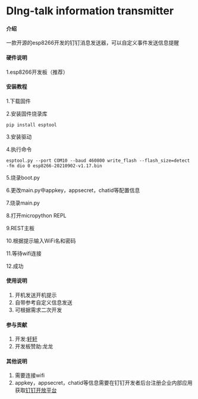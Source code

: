 # DIng-talk information transmitter

#### 介绍
一款开源的esp8266开发的钉钉消息发送器，可以自定义事件发送信息提醒

#### 硬件说明
1.esp8266开发板（推荐）


#### 安装教程

1.下载固件

2.安装固件烧录库

    pip install esptool

3.安装驱动

4.执行命令

    esptool.py --port COM10 --baud 460800 write_flash --flash_size=detect -fm dio 0 esp8266-20210902-v1.17.bin

5.烧录boot.py

6.更改main.py中appkey，appsecret，chatid等配置信息

7.烧录main.py

8.打开micropython REPL

9.REST主板

10.根据提示输入WiFi名和密码

11.等待wifi连接

12.成功


#### 使用说明

1.  开机发送开机提示
2.  自带参考自定义信息发送
3.  可根据需求二次开发

#### 参与贡献

1.  开发:[轩轩](http://gitee.com/cyx200902)
2.  开发板赞助:龙龙


#### 其他说明

1.  需要连接wifi
2.  appkey，appsecret，chatid等信息需要在钉钉开发者后台注册企业内部应用获取[钉钉开放平台](http://open-dev.dingtalk.com/)

